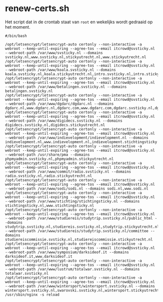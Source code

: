 # renew-certs.sh

Het script dat in de crontab staat van `root` en wekelijks wordt gedraaid op het moment.
	
	#/bin/bash

	/opt/letsencrypt/letsencrypt-auto certonly --non-interactive -a webroot --keep-until-expiring --agree-tos --email itcrowd@svsticky.nl --webroot-path /var/www/svsticky.nl --domains svsticky.nl,www.svsticky.nl,stickyutrecht.nl,www.stickyutrecht.nl
	/opt/letsencrypt/letsencrypt-auto certonly --non-interactive -a webroot --keep-until-expiring --agree-tos --email itcrowd@svsticky.nl --webroot-path /var/www/koala.svsticky.nl --domains koala.svsticky.nl,koala.stickyutrecht.nl,intro.svsticky.nl,intro.stickyutrecht.nl
	/opt/letsencrypt/letsencrypt-auto certonly --non-interactive -a webroot --keep-until-expiring --agree-tos --email itcrowd@svsticky.nl --webroot-path /var/www/betalingen.svsticky.nl --domains betalingen.svsticky.nl
	/opt/letsencrypt/letsencrypt-auto certonly --non-interactive -a webroot --keep-until-expiring --agree-tos --email itcrowd@svsticky.nl --webroot-path /var/www/dgdarc/dgdarc.nl --domains dgdarc.nl,www.dgdarc.nl,dgdarc.com,www.dgdarc.com,dgdarc.svsticky.nl,dgdarc.stickyutrecht.nl
	/opt/letsencrypt/letsencrypt-auto certonly --non-interactive -a webroot --keep-until-expiring --agree-tos --email itcrowd@svsticky.nl --webroot-path /var/www/digidecs.svsticky.nl --domains digidecs.svsticky.nl,digidecs.stickyutrecht.nl
	/opt/letsencrypt/letsencrypt-auto certonly --non-interactive -a webroot --keep-until-expiring --agree-tos --email itcrowd@svsticky.nl --webroot-path /var/www/indievelopment/indievelopment.nl --domains indievelopment.nl,www.indievelopment.nl,indievelopment.stichtingsticky.nl
	/opt/letsencrypt/letsencrypt-auto certonly --non-interactive -a webroot --keep-until-expiring --agree-tos --email itcrowd@svsticky.nl --webroot-path /usr/share/pma --domains phpmyadmin.svsticky.nl,phpmyadmin.stickyutrecht.nl
	/opt/letsencrypt/letsencrypt-auto certonly --non-interactive -a webroot --keep-until-expiring --agree-tos --email itcrowd@svsticky.nl --webroot-path /var/www/commit/radio.svsticky.nl --domains radio.svsticky.nl,radio.stickyutrecht.nl
	/opt/letsencrypt/letsencrypt-auto certonly --non-interactive -a webroot --keep-until-expiring --agree-tos --email itcrowd@svsticky.nl --webroot-path /var/www/sodi/sodi.nl --domains sodi.nl,www.sodi.nl
	/opt/letsencrypt/letsencrypt-auto certonly --non-interactive -a webroot --keep-until-expiring --agree-tos --email itcrowd@svsticky.nl --webroot-path /var/www/stichting/stichtingsticky.nl --domains stichtingsticky.nl,www.stichtingsticky.nl
	/opt/letsencrypt/letsencrypt-auto certonly --non-interactive -a webroot --keep-until-expiring --agree-tos --email itcrowd@svsticky.nl --webroot-path /var/www/studiereis/studytrip.svsticky.nl/public_html --domains studytrip.svsticky.nl,studiereis.svsticky.nl,studytrip.stickyutrecht.nl,studiereis.stickyutrecht.nl --webroot-path /var/www/studiereis/studytrip.svsticky.nl/committee --domains studiereiscommissie.svsticky.nl,studiereiscommissie.stickyutrecht.nl
	/opt/letsencrypt/letsencrypt-auto certonly --non-interactive -a webroot --keep-until-expiring --agree-tos --email itcrowd@svsticky.nl --webroot-path /var/www/symposium/darksideof.it --domains darksideof.it,www.darksideof.it
	/opt/letsencrypt/letsencrypt-auto certonly --non-interactive -a webroot --keep-until-expiring --agree-tos --email itcrowd@svsticky.nl --webroot-path /var/www/lustrum/totalwar.svsticky.nl --domains totalwar.svsticky.nl
	/opt/letsencrypt/letsencrypt-auto certonly --non-interactive -a webroot --keep-until-expiring --agree-tos --email itcrowd@svsticky.nl --webroot-path /var/www/wintersport/wintersport.svsticky.nl --domains wintersport.svsticky.nl,swarovski.svsticky.nl,wintersport.stickyutrecht.nl,swarovski.stickyutrecht.nl
	/usr/sbin/nginx -s reload

